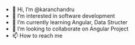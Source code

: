 - 👋 Hi, I’m @karanchandru
- 👀 I’m interested in software development
- 🌱 I’m currently learning Angular, Data Structer
- 💞️ I’m looking to collaborate on Angular Project
- 📫 How to reach me 

<!---
karanchandru/karanchandru is a ✨ special ✨ repository because its `README.md` (this file) appears on your GitHub profile.
You can click the Preview link to take a look at your changes.
--->

